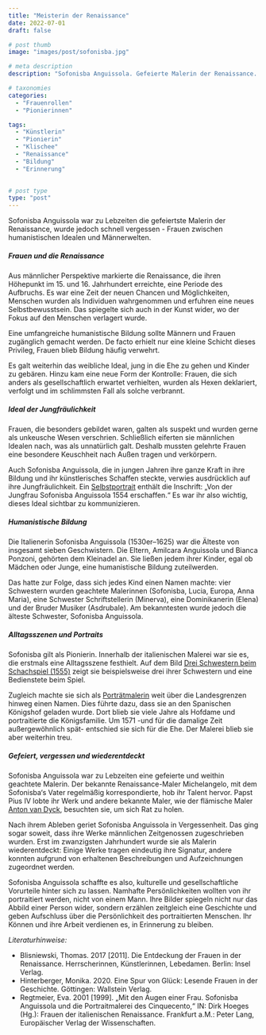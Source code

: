 ```yaml
---
title: "Meisterin der Renaissance"
date: 2022-07-01
draft: false

# post thumb
image: "images/post/sofonisba.jpg"

# meta description
description: "Sofonisba Anguissola. Gefeierte Malerin der Renaissance. Männerwelten und Frauenideale. Humanistische Bildung. Alltagsszenen. Portraits. Spanischer Königshof."

# taxonomies
categories:
  - "Frauenrollen"
  - "Pionierinnen"

tags:
  - "Künstlerin"
  - "Pionierin"
  - "Klischee"
  - "Renaissance"
  - "Bildung"
  - "Erinnerung"
  

# post type
type: "post"
---
```


Sofonisba Anguissola war zu Lebzeiten die gefeiertste Malerin der Renaissance, wurde jedoch schnell vergessen - Frauen zwischen humanistischen Idealen und Männerwelten.

##### Frauen und die Renaissance

Aus männlicher Perspektive markierte die Renaissance, die ihren Höhepunkt im 15. und 16. Jahrhundert erreichte, eine Periode des Aufbruchs. Es war eine Zeit der neuen Chancen und Möglichkeiten, Menschen wurden als Individuen wahrgenommen und erfuhren eine neues Selbstbewusstsein. Das spiegelte sich auch in der Kunst wider, wo der Fokus auf den Menschen verlagert wurde.

Eine umfangreiche humanistische Bildung sollte Männern und Frauen zugänglich gemacht werden. De facto erhielt nur eine kleine Schicht dieses Privileg, Frauen blieb Bildung häufig verwehrt. 

Es galt weiterhin das weibliche Ideal, jung in die Ehe zu gehen und Kinder zu gebären. Hinzu kam eine neue Form der Kontrolle: Frauen, die sich anders  als gesellschaftlich erwartet verhielten, wurden als Hexen deklariert, verfolgt und im schlimmsten Fall als solche verbrannt.


##### Ideal der Jungfräulichkeit

Frauen, die besonders gebildet waren, galten als suspekt und wurden gerne als unkeusche Wesen verschrien. Schließlich eiferten sie männlichen Idealen nach, was als unnatürlich galt. Deshalb mussten gelehrte Frauen eine besondere Keuschheit nach Außen tragen und verkörpern. 

Auch Sofonisba Anguissola, die in jungen Jahren ihre ganze Kraft in ihre Bildung und ihr künstlerisches Schaffen steckte, verwies ausdrücklich auf ihre Jungfräulichkeit. Ein [Selbstportrait](https://www.khm.at/objektdb/detail/66/?lv=detail) enthält die Inschrift: „Von der Jungfrau Sofonisba Anguissola 1554 erschaffen.“ Es war ihr also wichtig, dieses Ideal sichtbar zu kommunizieren.


##### Humanistische Bildung

Die Italienerin Sofonisba Anguissola (1530er–1625) war die Älteste von insgesamt sieben Geschwistern. Die Eltern, Amilcara Anguissola und Bianca Ponzoni, gehörten dem Kleinadel an. Sie ließen jedem ihrer Kinder, egal ob Mädchen oder Junge, eine humanistische Bildung zuteilwerden. 

Das hatte zur Folge, dass sich jedes Kind einen Namen machte: vier Schwestern wurden geachtete Malerinnen (Sofonisba, Lucia, Europa, Anna Maria), eine Schwester Schriftstellerin (Minerva), eine Dominikanerin (Elena) und der Bruder Musiker (Asdrubale). Am bekanntesten wurde jedoch die älteste Schwester, Sofonisba Anguissola.


##### Alltagsszenen und Portraits

Sofonisba gilt als Pionierin. Innerhalb der italienischen Malerei war sie es, die erstmals eine Alltagsszene festhielt. Auf dem Bild [Drei Schwestern beim Schachspiel (1555)](https://www.wikiart.org/de/sofonisba-anguissola/all-works#!#filterName:Genre_genre-painting,resultType:masonry) zeigt sie beispielsweise drei ihrer Schwestern und eine Bedienstete beim Spiel. 

Zugleich machte sie sich als [Porträtmalerin](https://www.wikiart.org/de/sofonisba-anguissola/all-works#!#filterName:Genre_portrait,resultType:masonry) weit über die Landesgrenzen hinweg einen Namen. Dies führte dazu, dass sie an den Spanischen Königshof geladen wurde. Dort blieb sie viele Jahre als Hofdame und portraitierte die Königsfamilie. Um 1571 -und für die damalige Zeit außergewöhnlich spät- entschied sie sich für die Ehe. Der Malerei blieb sie aber weiterhin treu.

##### Gefeiert, vergessen und wiederentdeckt

Sofonisba Anguissola war zu Lebzeiten eine gefeierte und weithin geachtete Malerin. Der bekannte Renaissance-Maler Michelangelo, mit dem Sofonisba‘s Vater regelmäßig korrespondierte, hob ihr Talent hervor. Papst Pius IV lobte ihr Werk und andere bekannte Maler, wie der flämische Maler [Anton van Dyck](https://en.wikipedia.org/wiki/Sofonisba_Anguissola#/media/File:Sofonisba-Anguissola-by-Van-Dyck.jpg), besuchten sie, um sich Rat zu holen.

Nach ihrem Ableben geriet Sofonisba Anguissola in Vergessenheit. Das ging sogar soweit, dass ihre Werke männlichen Zeitgenossen zugeschrieben wurden. Erst im zwanzigsten Jahrhundert wurde sie als Malerin wiederentdeckt: Einige Werke tragen eindeutig ihre Signatur, andere konnten aufgrund von erhaltenen Beschreibungen und Aufzeichnungen zugeordnet werden.

Sofonisba Anguissola schaffte es also, kulturelle und gesellschaftliche Vorurteile hinter sich zu lassen. Namhafte Persönlichkeiten wollten von ihr portraitiert werden, nicht von einem Mann. Ihre Bilder spiegeln nicht nur das Abbild einer Person wider, sondern erzählen zeitgleich eine Geschichte und geben Aufschluss über die Persönlichkeit des portraitierten Menschen. Ihr Können und ihre Arbeit verdienen es, in Erinnerung zu bleiben.


*Literaturhinweise:*
- Blisniewski, Thomas. 2017 [2011]. Die Entdeckung der Frauen in der Renaissance. Herrscherinnen, Künstlerinnen, Lebedamen. Berlin: Insel Verlag.
- Hinterberger, Monika. 2020. Eine Spur von Glück: Lesende Frauen in der Geschichte. Göttingen: Wallstein Verlag.
- Regtmeier, Eva. 2001 [1999]. „Mit den Augen einer Frau. Sofonisba Anguissola und die Portraitmalerei des Cinquecento,“ IN: Dirk Hoeges (Hg.): Frauen der italienischen Renaissance. Frankfurt a.M.: Peter Lang, Europäischer Verlag der Wissenschaften.
